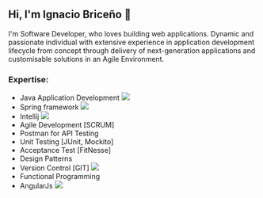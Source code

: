 ## Hi, I'm Ignacio Briceño 👋
I'm Software Developer, who loves building web applications. Dynamic and passionate individual with extensive experience in application development lifecycle from concept through delivery of next-generation applications and customisable solutions in an Agile Environment.

### Expertise:
- Java Application Development <img src="https://img.icons8.com/color/48/000000/java-coffee-cup-logo.png"/>
- Spring framework <img src="https://img.icons8.com/color/48/000000/spring-logo.png"/>
- Intellij <img src="https://img.icons8.com/color/48/000000/intellij-idea.png"/>
- Agile Development [SCRUM]
- Postman for API Testing
- Unit Testing [JUnit, Mockito]
- Acceptance Test [FitNesse]
- Design Patterns
- Version Control [GIT] <img src="https://img.icons8.com/color/48/000000/git.png"/>
- Functional Programming
- AngularJs <img src="https://img.icons8.com/color/48/000000/angularjs.png"/>
